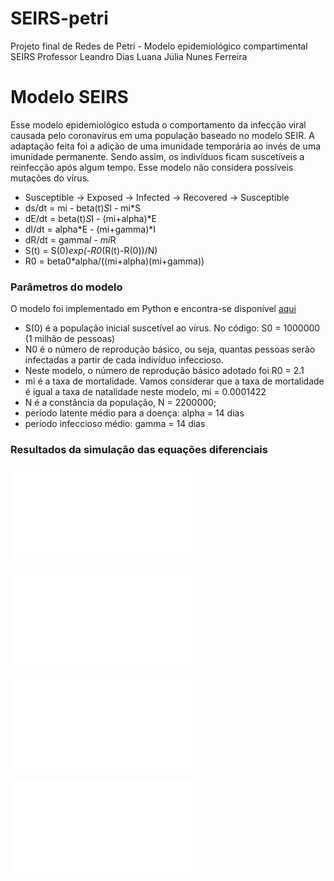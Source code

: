 # SEIRS-petri
Projeto final de Redes de Petri - Modelo epidemiológico compartimental SEIRS
Professor Leandro Dias
Luana Júlia Nunes Ferreira

# Modelo SEIRS

Esse modelo epidemiológico estuda o comportamento da infecção viral causada pelo coronavírus em uma população baseado no modelo SEIR. A adaptação feita foi a adição de uma imunidade temporária ao invés de uma imunidade permanente. Sendo assim, os indivíduos ficam suscetíveis a reinfecção após algum tempo. Esse modelo não considera possíveis mutações do vírus.

* Susceptible -> Exposed -> Infected -> Recovered -> Susceptible
* ds/dt = mi - beta(t)*S*I - mi*S
* dE/dt = beta(t)*S*I - (mi+alpha)*E
* dI/dt = alpha*E - (mi+gamma)*I
* dR/dt = gamma*I - mi*R
* S(t) = S(0)*exp(-R0*(R(t)-R(0))/N)
* R0 = beta0*alpha/((mi+alpha)(mi+gamma))


### Parâmetros do modelo

O modelo foi implementado em Python e encontra-se disponível [aqui](https://github.com/ferreiraluana/SEIRS-petri/blob/main/seirs.ipynb) 

* S(0) é a população inicial suscetível ao vírus.
No código: S0 = 1000000 (1 milhão de pessoas)
* N0 é o número de reprodução básico, ou seja, quantas pessoas serão infectadas a partir de cada indivíduo infeccioso.
* Neste modelo, o número de reprodução básico adotado foi R0 = 2.1
* mi é a taxa de mortalidade. Vamos considerar que a taxa de mortalidade é igual a taxa de natalidade neste modelo, mi = 0.0001422
* N é a constância da população, N = 2200000;
* período latente médio para a doença: alpha = 14 dias
* período infeccioso médio: gamma = 14 dias

### Resultados da simulação das equações diferenciais

![](s.pdf)

![](e.pdf)

![](i.pdf)

![](r.pdf)


